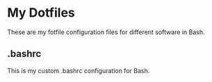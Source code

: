 # My Dotfiles
These are my fotfile configuration files for different software in Bash.
## .bashrc
This is my custom .bashrc configuration for Bash.
